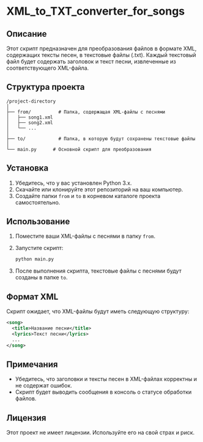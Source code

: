 # XML_to_TXT_converter_for_songs
## Описание

Этот скрипт предназначен для преобразования файлов в формате XML, содержащих тексты песен, в текстовые файлы (.txt). Каждый текстовый файл будет содержать заголовок и текст песни, извлеченные из соответствующего XML-файла.

## Структура проекта

```
/project-directory
│
├── from/          # Папка, содержащая XML-файлы с песнями
│   ├── song1.xml
│   ├── song2.xml
│   └── ...
│
├── to/            # Папка, в которую будут сохранены текстовые файлы
│
└── main.py      # Основной скрипт для преобразования
```

## Установка

1. Убедитесь, что у вас установлен Python 3.x.
2. Скачайте или клонируйте этот репозиторий на ваш компьютер.
3. Создайте папки `from` и `to` в корневом каталоге проекта самостоятельно.

## Использование

1. Поместите ваши XML-файлы с песнями в папку `from`.
2. Запустите скрипт:

   ```bash
   python main.py
   ```

3. После выполнения скрипта, текстовые файлы с песнями будут созданы в папке `to`.

## Формат XML

Скрипт ожидает, что XML-файлы будут иметь следующую структуру:

```xml
<song>
  <title>Название песни</title>
  <lyrics>Текст песни</lyrics>
  ...
</song>
```

## Примечания

- Убедитесь, что заголовки и тексты песен в XML-файлах корректны и не содержат ошибок.
- Скрипт будет выводить сообщения в консоль о статусе обработки файлов.

## Лицензия

Этот проект не имеет лицензии. Используйте его на свой страх и риск.
